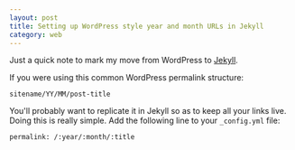 ```yaml
---
layout: post
title: Setting up WordPress style year and month URLs in Jekyll
category: web
---
```


Just a quick note to mark my move from WordPress to <a href="http://jekyllrb.com/">Jekyll</a>.

If you were using this common WordPress permalink structure:

`sitename/YY/MM/post-title`

You'll probably want to replicate it in Jekyll so as to keep all your links live. Doing this is really simple. Add the following line to your `_config.yml` file:

`permalink: /:year/:month/:title`
